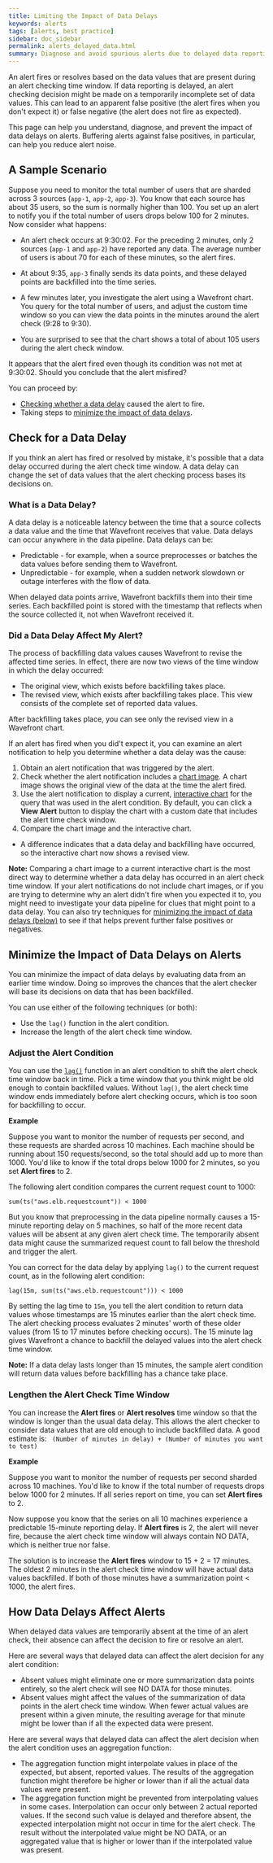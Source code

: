 ```yaml
---
title: Limiting the Impact of Data Delays
keywords: alerts
tags: [alerts, best practice]
sidebar: doc_sidebar
permalink: alerts_delayed_data.html
summary: Diagnose and avoid spurious alerts due to delayed data reporting.
---
```


An alert fires or resolves based on the data values that are present during an alert checking time window. If data reporting is delayed, an alert checking decision might be made on a temporarily incomplete set of data values. This can lead to an apparent false positive (the alert fires when you don't expect it) or false negative (the alert does not fire as expected).

This page can help you understand, diagnose, and prevent the impact of data delays on alerts. Buffering alerts against false positives, in particular, can help you reduce alert noise. 

## A Sample Scenario

Suppose you need to monitor the total number of users that are sharded across 3 sources (`app-1`, `app-2`, `app-3`). You know that each source has about 35 users, so the sum is normally higher than 100. You set up an alert to notify you if the total number of users drops below 100 for 2 minutes. Now consider what happens:

* An alert check occurs at 9:30:02. For the preceding 2 minutes, only 2 sources (`app-1` and `app-2`) have reported any data. The average number of users is about 70 for each of these minutes, so the alert fires. 

* At about 9:35, `app-3` finally sends its data points, and these delayed points are backfilled into the time series. 

* A few minutes later, you investigate the alert using a Wavefront chart. You query for the total number of users, and adjust the custom time window so you can view the data points in the minutes around the alert check (9:28 to 9:30). 

* You are surprised to see that the chart shows a total of about 105 users during the alert check window. 

It appears that the alert fired even though its condition was not met at 9:30:02. Should you conclude that the alert misfired? 

You can proceed by:
* [Checking whether a data delay](#checking-for-a-data-delay) caused the alert to fire. 
* Taking steps to [minimize the impact of data delays](#minimize-the-impact-of-data-delays-on-alerts).

## Check for a Data Delay

If you think an alert has fired or resolved by mistake, it's possible that a data delay occurred during the alert check time window. A data delay can change the set of data values that the alert checking process bases its decisions on.

### What is a Data Delay?

A data delay is a noticeable latency between the time that a source collects a data value and the time that Wavefront receives that value. Data delays can occur anywhere in the data pipeline. Data delays can be:
* Predictable - for example, when a source preprocesses or batches the data values before sending them to Wavefront.
* Unpredictable - for example, when a sudden network slowdown or outage interferes with the flow of data. 

When delayed data points arrive, Wavefront backfills them into their time series. Each backfilled point is stored with the timestamp that reflects when the source collected it, not when Wavefront received it. 

<!---
If backfilling does not occur,  we call it missing data – i.e., a permanent failure to report – and handle it differently.
--->

### Did a Data Delay Affect My Alert?

The process of backfilling data values causes Wavefront to revise the affected time series. In effect, there are now two views of the time window in which the delay occurred: 
* The original view, which exists before backfilling takes place.  
* The revised view, which exists after backfilling takes place. This view consists of the complete set of reported data values.

After backfilling takes place, you can see only the revised view in a Wavefront chart. 

If an alert has fired when you did't expect it, you can examine an alert notification to help you determine whether a data delay was the cause: 

1. Obtain an alert notification that was triggered by the alert. 
2. Check whether the alert notification includes a [chart image](alerts_notifications.html#chart-images-in-alert-notifications). A chart image shows the original view of the data at the time the alert fired.
3. Use the alert notification to display a current, [interactive chart](alerts_notifications.html#interactive-charts-linked-by-alert-notifications) for the query that was used in the alert condition. By default, you can click a **View Alert** button to display the chart with a custom date that includes the alert time check window. 
4. Compare the chart image and the interactive chart.
  * A difference indicates that a data delay and backfilling have occurred, so the interactive chart now shows a revised view.

<!---
  * If the image and the interactive chart are identical, then it's possible that a data delay occurred, but backfilling has not yet taken place.
--->

**Note:** Comparing a chart image to a current interactive chart is the most direct way to determine whether a data delay has occurred in an alert check time window. If your alert notifications do not include chart images, or if you are trying to determine why an alert didn't fire when you expected it to, you might need to investigate your data pipeline for clues that might point to a data delay. You can also try techniques for [minimizing the impact of data delays (below)](#minimize-the-impact-of-data-delays-on-alerts) to see if that helps prevent further false positives or negatives.

<!---
You can also try adjusting your alert condition to limit the impact of data delays, and see if that makes a difference.
--->

## Minimize the Impact of Data Delays on Alerts

You can minimize the impact of data delays by evaluating data from an earlier time window. Doing so improves the chances that the alert checker will base its decisions on data that has been backfilled.

You can use either of the following techniques (or both):
* Use the `lag()` function in the alert condition. 
* Increase the length of the alert check time window.


### Adjust the Alert Condition

You can use the [`lag()`](ts_lag.html) function in an alert condition to shift the alert check time window back in time. Pick a time window that you think might be old enough to contain backfilled values. Without `lag()`, the alert check time window ends immediately before alert checking occurs, which is too soon for backfilling to occur.

**Example**

Suppose you want to monitor the number of requests per second, and these requests are sharded across 10 machines. Each machine should be running about 150 requests/second, so the total should add up to more than 1000. You'd like to know if the total drops below 1000 for 2 minutes, so you set **Alert fires** to 2. 

The following alert condition compares the current request count to 1000:

```
sum(ts("aws.elb.requestcount")) < 1000
```

But you know that preprocessing in the data pipeline normally causes a 15-minute reporting delay on 5 machines, so half of the more recent data values will be absent at any given alert check time. The temporarily absent data might cause the summarized request count to fall below the threshold and trigger the alert. 

You can correct for the data delay by applying `lag()` to the current request count, as in the following alert condition: 

```
lag(15m, sum(ts("aws.elb.requestcount"))) < 1000
```

By setting the lag time to `15m`, you tell the alert condition to return data values whose timestamps are 15 minutes earlier than the alert check time. The alert checking process evaluates 2 minutes' worth of these older values (from 15 to 17 minutes before checking occurs). The 15 minute lag gives Wavefront a chance to backfill the delayed values into the alert check time window.

**Note:** If a data delay lasts longer than 15 minutes, the sample alert condition will return data values before backfilling has a chance take place. 

### Lengthen the Alert Check Time Window

You can increase the **Alert fires** or **Alert resolves** time window so that the window is longer than the usual data delay. This allows the alert checker to consider data values that are old enough to include backfilled data. A good estimate is:
```  (Number of minutes in delay) + (Number of minutes you want to test) ```

**Example**

Suppose you want to monitor the number of requests per second sharded across 10 machines. You'd like to know if the total number of requests drops below 1000 for 2 minutes. If all series report on time, you can set **Alert fires** to 2.

Now suppose you know that the series on all 10 machines experience a predictable 15-minute reporting delay. If **Alert fires** is 2, the alert will never fire, because the alert check time window will always contain NO DATA, which is neither true nor false. 

The solution is to increase the **Alert fires** window to 15 + 2 = 17 minutes. The oldest 2 minutes in the alert check time window will have actual data values backfilled. If both of those minutes have a summarization point < 1000, the alert fires.

## How Data Delays Affect Alerts

When delayed data values are temporarily absent at the time of an alert check, their absence can affect the decision to fire or resolve an alert. 

Here are several ways that delayed data can affect the alert decision for any alert condition:

* Absent values might eliminate one or more summarization data points entirely, so the alert check will see NO DATA for those minutes.
* Absent values might affect the values of the summarization of data points in the alert check time window. When fewer actual values are present within a given minute, the resulting average for that minute might be lower than if all the expected data were present.

Here are several ways that delayed data can affect the alert decision when the alert condition uses an aggregation function:
* The aggregation function might interpolate values in place of the expected, but absent, reported values. The results of the aggregation function might therefore be higher or lower than if all the actual data values were present. 
* The aggregation function might be prevented from interpolating values in some cases. Interpolation can occur only between 2 actual reported values. If the second such value is delayed and therefore absent, the expected interpolation might not occur in time for the alert check. The result without the interpolated value might be NO DATA, or an aggregated value that is higher or lower than if the interpolated value was present. 


<!--- 
A data delay can change the set of data values that the alert checking process bases its decisions on  

For example, suppose you want your alert to fire 1 true value followed by a predictable 15-minute reporting delay. You can 

This setting depends on how often data points arrive, and it accounts for any delays in the application metrics delivery pipeline. 
Changing **Alert fires** can compensate for external delays of metrics. --->
